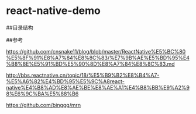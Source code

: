 # react-native-demo


##目录结构


##参考

https://github.com/cnsnake11/blog/blob/master/ReactNative%E5%BC%80%E5%8F%91%E8%A7%84%E8%8C%83/%E7%9B%AE%E5%BD%95%E4%B8%8E%E5%91%BD%E5%90%8D%E8%A7%84%E8%8C%83.md

http://bbs.reactnative.cn/topic/18/%E5%B9%B2%E8%B4%A7-%E5%A6%82%E4%BD%95%E5%9C%A8react-native%E4%B8%AD%E8%AE%BE%E8%AE%A1%E4%B8%BB%E9%A2%98%E6%9C%BA%E5%88%B6

https://github.com/binggg/mrn
